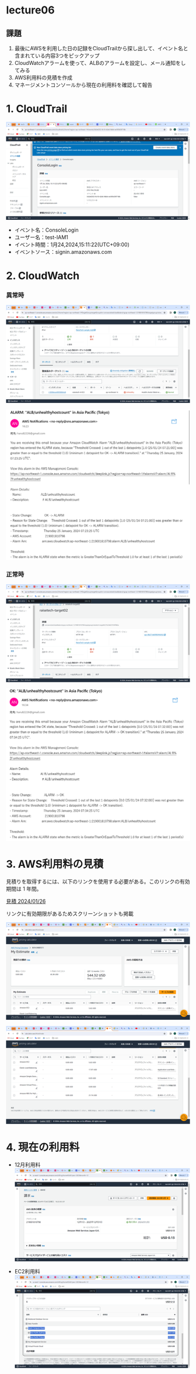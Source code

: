 # lecture06

## 課題

1. 最後にAWSを利用した日の記録をCloudTrailから探し出して、イベント名と含まれている内容3つをピックアップ
2. CloudWatchアラームを使って、ALBのアラームを設定し、メール通知をしてみる
3. AWS利用料の見積を作成
4. マネージメントコンソールから現在の利用料を確認して報告


# 1. CloudTrail

![CLoudTrail](img/img-lecture06/L-06-CloudTrail.png)

* イベント名：ConsoleLogin
* ユーザー名：test-IAM1
* イベント時間：1月24,2024,15:11:22(UTC+09:00)
* イベントソース：signin.amazonaws.com

# 2. CloudWatch

### 異常時

![ALB異常時](img/img-lecture06/ALB異常時.png)

![CloudWatch異常時](img/img-lecture06/CloudWatch-異常時.png)

### 正常時

![ALB正常時](img/img-lecture06/ALB正常時.png)

![CloudWatch正常時](img/img-lecture06/CloudWatch-正常時.png)

# 3. AWS利用料の見積

見積りを取得するには、以下のリンクを使用する必要がある。このリンクの有効期間は 1 年間。

[見積 2024/01/26](https://calculator.aws/#/estimate?id=876729dffa7c17e219c5655d668950b93b7f2ed8)

リンクに有効期限があるためスクリーンショットも掲載

![見積スクショ1](img/img-lecture06/見積１.png)

![見積スクショ2](img/img-lecture06/見積2.png)

# 4. 現在の利用料

* 12月利用料
![12月利用料](img/img-lecture06/12月利用料.png)

* EC2利用料
![EC2利用料](img/img-lecture06/EC2利用料.png)